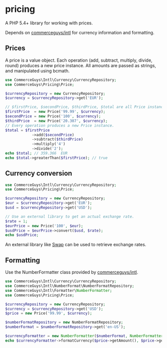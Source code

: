 pricing
=======

A PHP 5.4+ library for working with prices.

Depends on [commerceguys/intl](http://github.com/commerceguys/intl) for currency information and formatting.

Prices
------
A price is a value object. Each operation (add, subtract, multiply, divide, round) produces a new price instance.
All amounts are passed as strings, and manipulated using bcmath.

```php
use CommerceGuys\Intl\Currency\CurrencyRepository;
use CommerceGuys\Pricing\Price;

$currencyRepository = new CurrencyRepository;
$currency = $currencyRepository->get('EUR');

// $firstPrice, $secondPrice, $thirdPrice, $total are all Price instances.
$firstPrice  = new Price('99.99', $currency);
$secondPrice = new Price('100', $currency);
$thirdPrice  = new Price('20.307', $currency);
// Every operation produces a new Price instance.
$total = $firstPrice
            ->add($secondPrice)
            ->subtract($thirdPrice)
            ->multiply('4')
            ->divide('2');
echo $total; // 359.366  EUR
echo $total->greaterThan($firstPrice); // true
```

Currency conversion
-------------------
```php
use CommerceGuys\Intl\Currency\CurrencyRepository;
use CommerceGuys\Pricing\Price;

$currencyRepository = new CurrencyRepository;
$eur = $currencyRepository->get('EUR');
$usd = $currencyRepository->get('USD');

// Use an external library to get an actual exchange rate.
$rate = 1;
$eurPrice = new Price('100', $eur);
$usdPrice = $eurPrice->convert($usd, $rate);
echo $usdPrice;
```
An external library like [Swap](https://github.com/florianv/swap) can be
used to retrieve exchange rates.

Formatting
----------
Use the NumberFormatter class provided by [commerceguys/intl](http://github.com/commerceguys/intl).

```php
use CommerceGuys\Intl\Currency\CurrencyRepository;
use CommerceGuys\Intl\NumberFormat\NumberFormatRepository;
use CommerceGuys\Intl\Formatter\NumberFormatter;
use CommerceGuys\Pricing\Price;

$currencyRepository = new CurrencyRepository;
$currency = $currencyRepository->get('USD');
$price = new Price('99.99', $currency);

$numberFormatRepository = new NumberFormatRepository;
$numberFormat = $numberFormatRepository->get('en-US');

$currencyFormatter = new NumberFormatter($numberFormat, NumberFormatter::CURRENCY);
echo $currencyFormatter->formatCurrency($price->getAmount(), $price->getCurrency()); // $99.99
```
